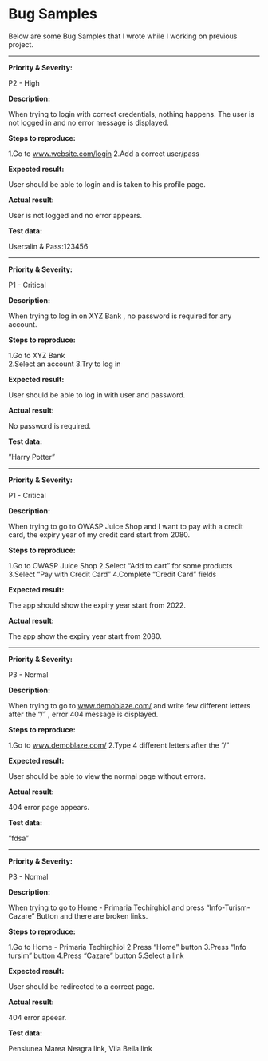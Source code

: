 # Bug Samples

Below are some Bug Samples that I wrote while I working on previous project.

------------------

**Priority & Severity:**

P2 - High

**Description:**

When trying to login with correct credentials, nothing happens. The user is not logged in and no error message is displayed.

**Steps to reproduce:**

1.Go to www.website.com/login
2.Add a correct user/pass

**Expected result:**

User should be able to login and is taken to his profile page.

**Actual result:**

User is not logged and no error appears.

**Test data:**

User:alin & Pass:123456

------------------

**Priority & Severity:**

P1 - Critical

**Description:**

When trying to log in on XYZ Bank , no password is required for any account.

**Steps to reproduce:**

1.Go to XYZ Bank  
2.Select an account
3.Try to log in

**Expected result:**

User should be able to log in with user and password.

**Actual result:**

No password is required.

**Test data:**

”Harry Potter”

------------------

**Priority & Severity:**

P1 - Critical

**Description:**

When trying to go to OWASP Juice Shop and I want to pay with a credit card, the expiry year of my credit card start from 2080.

**Steps to reproduce:**

1.Go to OWASP Juice Shop 
2.Select “Add to cart” for some products
3.Select “Pay with Credit Card”
4.Complete “Credit Card” fields 

**Expected result:**

The app should show the expiry year start from 2022.

**Actual result:**

The app show the expiry year start from 2080.

------------------

**Priority & Severity:**

P3 - Normal

**Description:**

When trying to go to www.demoblaze.com/ and write few different letters after the “/” , error 404 message is displayed.

**Steps to reproduce:**

1.Go to www.demoblaze.com/ 
2.Type 4 different letters after the “/”

**Expected result:**

User should be able to view the normal page without errors.

**Actual result:**

404 error page appears.

**Test data:**

”fdsa”

------------------

**Priority & Severity:**

P3 - Normal

**Description:**

When trying to go to Home - Primaria Techirghiol  and press “Info-Turism-Cazare” Button and there are broken links.

**Steps to reproduce:**

1.Go to Home - Primaria Techirghiol 
2.Press “Home” button
3.Press “Info tursim” button
4.Press “Cazare” button
5.Select a link

**Expected result:**

User should be redirected to a correct page.

**Actual result:**

404 error apeear.

**Test data:**

Pensiunea Marea Neagra link,
Vila Bella link
